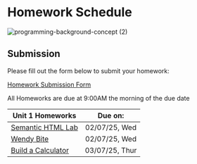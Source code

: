 # Homework Schedule
![programming-background-concept (2)](https://github.com/user-attachments/assets/df086fa1-ab13-4a1a-8d0a-241abdc33802)

## Submission
Please fill out the form below to submit your homework:

[Homework Submission Form](https://forms.gle/mhoucXJdQRj1FyFW7)

All Homeworks are due at 9:00AM the morning of the due date

| Unit 1 Homeworks                                                                                        | Due on:          | 
| --------------------------------------------------------------------------------------------------------| :--------------: | 
| [Semantic HTML Lab](https://github.com/GA-SEB-8/Week01-Day01/tree/main/SemanticHTML-Lab)                |  02/07/25, Wed   | 
| [Wendy Bite](https://github.com/GA-SEB-8/Week01-Day02/blob/main/wendy-bite/readme.md)                   |  02/07/25, Wed   | 
| [Build a Calculator](https://github.com/GA-SEB-8/Week01-Day04/blob/main/CalculatorLab.md)               |  03/07/25, Thur  |
